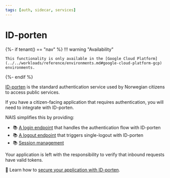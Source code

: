 ```yaml
---
tags: [auth, sidecar, services]
---
```


# ID-porten

{%- if tenant() == "nav" %}
!!! warning "Availability"

    This functionality is only available in the [Google Cloud Platform](../../workloads/reference/environments.md#google-cloud-platform-gcp) environments.
{%- endif %}

[ID-porten](https://docs.digdir.no/docs/idporten/) is the standard authentication service used by Norwegian citizens to access public services.

If you have a citizen-facing application that requires authentication, you will need to integrate with ID-porten.

NAIS simplifies this by providing:

- :books: [A login endpoint](reference/README.md#logout-endpoint) that handles the authentication flow with ID-porten
- :books: [A logout endpoint](reference/README.md#logout-endpoint) that triggers single-logout with ID-porten
- :books: [Session management](../../security/auth/wonderwall.md#5-sessions)

Your application is left with the responsibility to verify that inbound requests have valid tokens.

:dart: Learn how to [secure your application with ID-porten](how-to/secure.md).
